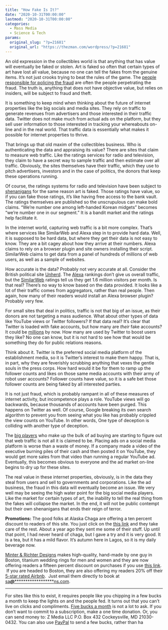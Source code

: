 ```yaml
---
title: "How Fake Is It?"
date: "2020-10-31T00:00:00"
lastmod: "2020-10-31T00:00:00"
categories:
  - Mass Media
  - Science & Tech
params:
  original_slug: "?p=21681"
  original_url: "https://thezman.com/wordpress/?p=21681"
---
```


An old expression in the collectibles world is that anything that has
value will eventually be faked or stolen. Art is faked so often that
certain types of art have lost all value, because no one can tell the
fakes from the genuine items. It’s not just crooks trying to beat the
rules of the game. The <a
href="https://www.washingtonpost.com/sports/2019/07/18/baseball-card-collectors-suspected-rampant-fraud-their-hobby-now-fbi-is-investigating/"
rel="noopener noreferrer" target="_blank">people responsible for
policing the fraud</a> are often the people perpetrating the fraud. The
truth is, anything that does not have objective value, but relies on
insiders, will be subject to fraud and theft.

It is something to keep mind when thinking about the future of internet
properties like the big socials and media sites. They rely on traffic to
generate revenues from advertisers and those interested in their traffic
data. Twitter does not make much from actual ads on the platform, but
they sell user information to those interested in tracking your
whereabouts on-line and in the real world. That traffic data is
essentially what makes it possible for internet properties to thrive.

That brings up that old maxim of the collectibles business. Who is
authenticating the data and appraising its value? There are sites that
claim to measure web traffic. Like the ratings services for radio and
television, they claim to have a secret way to sample traffic and then
estimate over all traffic. Obviously, the sites themselves have their
traffic, which they use to pitch advertisers, investors and in the case
of politics, the donors that keep these operations running.

Of course, the ratings systems for radio and television have been
subject to <a
href="https://www.billboard.com/articles/news/6141002/univision-ratings-scandal-someone-needs-to-put-these-cheaters-in-check"
rel="noopener noreferrer" target="_blank">shenanigans</a> for the same
reason art is faked. Those ratings have value, so if you can fake those
ratings, it’s like having free access to the bank vault. The ratings
themselves are published so the unscrupulous can make bold claims.
“We’re number one among left-handed Korean midgets” becomes “we’re
number one in our segment.” It is a bandit market and the ratings help
facilitate it.

In the internet world, capturing web traffic is a bit more complex.
That’s where services like SimilarWeb and Alexa step in to provide hard
data. Well, it is supposed to be hard data, but where they get their
data is not easy to know. They are a bit cagey about how they arrive at
their numbers. Alexa claims to rely on a browser plugin and site owners
installing their script. SimilarWeb claims to get data from a panel of
hundreds of millions of web users, as well as a sample of websites.

How accurate is the data? Probably not very accurate at all. Consider
the British political site
<a href="https://unherd.com/" rel="noopener noreferrer"
target="_blank">Unherd</a>. The
<a href="https://www.alexa.com/siteinfo/unherd.com"
rel="noopener noreferrer" target="_blank">Alexa</a> rankings don’t give
us overall traffic, but the
<a href="https://www.similarweb.com/website/unherd.com/"
rel="noopener noreferrer" target="_blank">SimilarWeb</a> ratings tell us
they get 1.6 million visitors per month. Is that real? There’s no way to
know based on the data provided. It looks like a lot of their traffic
comes from aggregators, rather than real people. Then again, how many of
their readers would install an Alexa browser plugin? Probably very few.

For small sites that deal in politics, traffic is not that big of an
issue, as their donors are not targeting a mass audience. What about
other types of data like YouTube views or Twitter followers? If that
data real? It’s clear that Twitter is loaded with fake accounts, but how
many are *their* fake accounts? It could be
<a href="https://www.bbc.com/news/technology-38724082"
rel="noopener noreferrer" target="_blank">millions</a> by now. How many
are used by Twitter to boost users they like? No one can know, but it is
not hard to see how that would be something they do for public relations
reasons.

Think about it. Twitter is the preferred social media platform of the
establishment media, so it is Twitter’s interest to make them happy.
That is, in part, why they are feverishly scrubbing anything that vexes
the gentle souls in the press corps. How hard would it be for them to
ramp up the follower counts and likes on those same media accounts with
their army of robot user accounts? Follower counts have value, so it is
a safe bet those follower counts are being faked by all interested
parties.

It is not just fraud, which is probably rampant in all of these measures
of internet activity, but incompetence plays a role. YouTube views will
go backwards, because thousands of accounts have been purged. This
happens on Twitter as well. Of course, Google breaking its own search
algorithm to prevent you from seeing what you like has probably crippled
the view counts on YouTube. In other words, One type of deception is
colliding with another type of deception.

The <a
href="https://www.adweek.com/brand-marketing/when-procter-gamble-cut-200-million-in-digital-ad-spend-its-marketing-became-10-more-effective/"
rel="noopener noreferrer" target="_blank">big players</a> who make up
the bulk of ad buying are starting to figure out that web traffic is not
all it is claimed to be. Placing ads on a social media platform is worse
than a waste of money. If a company made a video of the executive
burning piles of their cash and then posted it on YouTube, they would
get more sales from that video than running a regular YouTube ad.
Eventually, this becomes obvious to everyone and the ad market on-line
begins to dry up for these sites.

The real value in these internet properties, obviously, is in the data
they steal from users and sell to governments and corporations. Like the
ad business, the fraud in this data will eventually become an issue. We
very well may be seeing the high water point for the big social media
players. Like the market for certain types of art, the inability to tell
the real thing from the fakes will collapse the market. In the end, it
will not be public contempt but their own shenanigans that ends their
reign of terror.

**Promotions:** The good folks at Alaska Chaga are offering a ten
percent discount to readers of this site. You just click on the
<a href="https://alaskachaga.us/discount/ZMAN" rel="noopener noreferrer"
target="_blank">this link</a> and they take care of the rest. About a
year ago they sent me some of their stuff. Up until that point, I had
never heard of chaga, but I gave a try and it is very good. It is a tea,
but it has a mild flavor. It’s autumn here in Lagos, so it is my daily
beverage now.

<a href="https://www.minterandrichterdesigns.com/"
rel="noreferrer nofollow noopener" target="_blank">Minter &amp; Richter
Designs</a> makes high-quality, hand-made by one guy in Boston, titanium
wedding rings for men and women and they are now offering readers a
fifteen percent discount on purchases if you use
<a href="https://www.minterandrichterdesigns.com/discount/ZMAN"
rel="noreferrer nofollow noopener" target="_blank">this link</a>. 
 <span class="highlight"><span class="colour"><span class="font"><span class="size">If
you are headed to Boston, they are also offering my readers 20% off
their <a
href="https://www.airbnb.com/users/7988017/listings?user_id=7988017&amp;s=3"
rel="noopener noreferrer" target="_blank">5-star rated Airbnb</a>.  Just
email them directly to book at
<a href="mailto:sa***@*********************ns.com"
data-original-string="kZ+po764esWmbHWY55FjMA==cb7CT2ltd0M8O6d8SX49iITxLjz6UPU08BQJA4cms+DYAHzi5KljkpPwbPhHYnjsnmH"><span
class="apbct-email-encoder"
data-original-string="6GBcnu9mVjWkCrt9Lx3+MA==cb7WcHQtybnJUpP0xSQBgaAcYYvWhgBfiErVNjMzWoTKp1eDnMFxTbW9IOygKDHCB1s"
title="This contact has been encoded by Anti-Spam by CleanTalk. Click to decode. To finish the decoding make sure that JavaScript is enabled in your browser.">sa<span
class="apbct-blur">***</span>@<span
class="apbct-blur">*********************</span>ns.com</span></a>.</span></span></span></span>

------------------------------------------------------------------------

For sites like this to exist, it requires people like you chipping in a
few bucks a month to keep the lights on and the people fed. It turns out
that you can’t live on clicks and compliments.
<a href="https://www.subscribestar.com/the-z-blog"
rel="noopener noreferrer" target="_blank">Five bucks a month</a> is not
a lot to ask. If you don’t want to commit to a subscription, make a one
time donation. Or, you can send money to: Z Media LLC P.O. Box 432
Cockeysville, MD 21030-0432. You can also use <a
href="https://www.paypal.com/cgi-bin/webscr?cmd=_s-xclick&amp;hosted_button_id=UDAS2Q8JYA6CN&amp;source=url"
rel="noopener noreferrer" target="_blank">PayPal</a> to send a few
bucks, rather than ha
